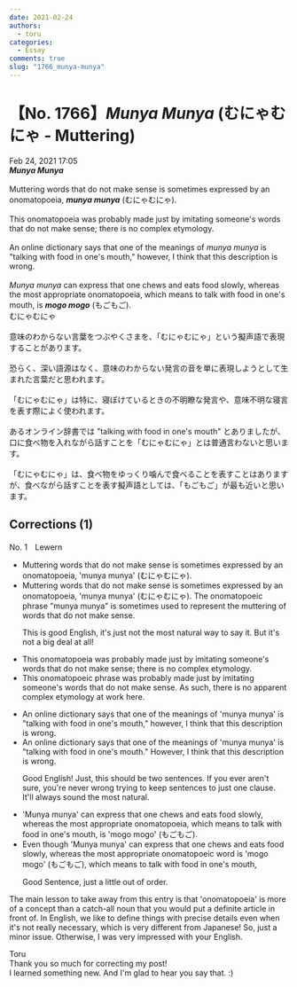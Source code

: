 ```yaml
---
date: 2021-02-24
authors:
  - toru
categories:
  - Essay
comments: true
slug: "1766_munya-munya"
---
```


# 【No. 1766】<strong><em>Munya Munya</em></strong> (むにゃむにゃ - Muttering)
<div class="date">Feb 24, 2021 17:05</div>
<div id="post"><div id="body_show_ori">
<strong><em>Munya Munya</em></strong><br/><br/>Muttering words that do not make sense is sometimes expressed by an onomatopoeia, <strong><em>munya munya</em></strong> (むにゃむにゃ).<br/><br/>This onomatopoeia was probably made just by imitating someone's words that do not make sense; there is no complex etymology.<br/><br/>An online dictionary says that one of the meanings of <em>munya munya</em> is "talking with food in one's mouth," however, I think that this description is wrong.<br/><br/><em>Munya munya</em> can express that one chews and eats food slowly, whereas the most appropriate onomatopoeia, which means to talk with food in one's mouth, is <strong><em>mogo mogo</em></strong> (もごもご).
</div></div>

<!-- more -->

<div id="post_ja"><div id="body_show_mo">
むにゃむにゃ<br/><br/>意味のわからない言葉をつぶやくさまを、「むにゃむにゃ」という擬声語で表現することがあります。<br/><br/>恐らく、深い語源はなく、意味のわからない発言の音を単に表現しようとして生まれた言葉だと思われます。<br/><br/>「むにゃむにゃ」は特に、寝ぼけているときの不明瞭な発言や、意味不明な寝言を表す際によく使われます。<br/><br/>あるオンライン辞書では "talking with food in one's mouth" とありましたが、 口に食べ物を入れながら話すことを「むにゃむにゃ」とは普通言わないと思います。<br/><br/>「むにゃむにゃ」は、食べ物をゆっくり噛んで食べることを表すことはありますが、食べながら話すことを表す擬声語としては、「もごもご」が最も近いと思います。
</div></div>

## Corrections (1)
<div id="block"><div class="first_name"> No. 1　<span class="just_name">Lewern</span></div><div id="block2">
<ul class="correction_field">
<li class="incorrect">Muttering words that do not make sense is sometimes expressed by an onomatopoeia, 'munya munya' (むにゃむにゃ).</li>
<li class="corrected correct">
Muttering words that do not make sense is sometimes expressed by an onomatopoeia, 'munya munya' (むにゃむにゃ). <span class="f_red">The onomatopoeic phrase "munya munya" is sometimes used to represent the muttering of words that do not make sense. </span>
<p class="correction_comment">This is good English, it's just not the most natural way to say it. But it's not a big deal at all!</p>
</li>
</ul>
<ul class="correction_field">
<li class="incorrect">This onomatopoeia was probably made just by imitating someone's words that do not make sense; there is no complex etymology.</li>
<li class="corrected correct">
This <span class="f_red">onomatopoeic phrase</span> was probably made just by imitating someone's words that do not make sense<span class="f_red">.</span> <span class="f_red">As such, there</span> is no <span class="f_red">apparent</span> complex etymology <span class="f_red">at work here.</span>
</li>
</ul>
<ul class="correction_field">
<li class="incorrect">An online dictionary says that one of the meanings of 'munya munya' is "talking with food in one's mouth," however, I think that this description is wrong.</li>
<li class="corrected correct">
An online dictionary says that one of the meanings of 'munya munya' is "talking with food in one's mouth<span class="f_red">.</span>" <span class="f_red">However</span>, I think that this description is wrong.
<p class="correction_comment">Good English! Just, this should be two sentences. If you ever aren't sure, you're never wrong trying to keep sentences to just one clause. It'll always sound the most natural.</p>
</li>
</ul>
<ul class="correction_field">
<li class="incorrect">'Munya munya' can express that one chews and eats food slowly, whereas the most appropriate onomatopoeia, which means to talk with food in one's mouth, is 'mogo mogo' (もごもご).</li>
<li class="corrected correct">
<span class="f_red">Even though </span>'Munya munya' can express that one chews and eats food slowly, <span class="sline">whereas</span> the most appropriate <span class="f_red">onomatopoeic word </span> is 'mogo mogo' (もごもご), <span class="f_red">which means to talk with food in one's mouth,</span>
<p class="correction_comment">Good Sentence, just a little out of order.</p>
</li>
</ul>
<p class="comment_small">
 The main lesson to take away from this entry is that 'onomatopoeia' is more of a concept than a catch-all noun that you would put a definite article in front of. In English, we like to define things with precise details even when it's not really necessary, which is very different from Japanese! So, just a minor issue. Otherwise, I was very impressed with your English.
</p>

</div><div class="name"><span class="just_name">Toru</span><br>
Thank you so much for correcting my post!<br/>I learned something new. And I'm glad to hear you say that. :)
</div>
</div>
